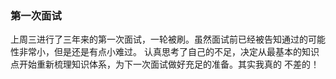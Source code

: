 ### 第一次面试
上周三进行了三年来的第一次面试，一轮被刷。虽然面试前已经被告知通过的可能性非常小，但是还是有点小难过。
认真思考了自己的不足，决定从最基本的知识点开始重新梳理知识体系，为下一次面试做好充足的准备。其实我真的
不差的！